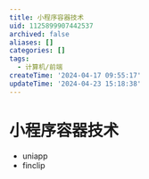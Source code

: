 ```yaml
---
title: 小程序容器技术
uid: 1125899907442537
archived: false
aliases: []
categories: []
tags:
  - 计算机/前端
createTime: '2024-04-17 09:55:17'
updateTime: '2024-04-23 15:18:38'
---
```


# 小程序容器技术

- uniapp
- finclip
